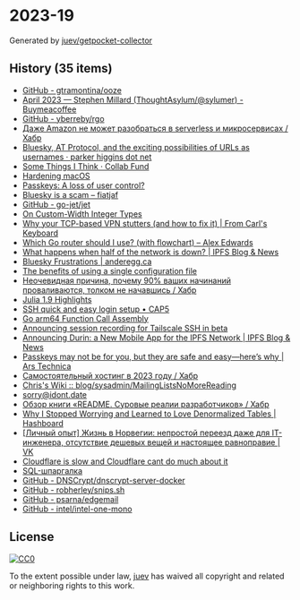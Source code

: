 # 2023-19

Generated by [juev/getpocket-collector](https://github.com/juev/getpocket-collector)

## History (35 items)

- [GitHub - gtramontina/ooze](https://github.com/gtramontina/ooze)
- [April 2023 — Stephen Millard (ThoughtAsylum/@sylumer) - Buymeacoffee](https://www.buymeacoffee.com/sylumer/april-2023-1758392)
- [GitHub - yberreby/rgo](https://github.com/yberreby/rgo)
- [Даже Amazon не может разобраться в serverless и микросервисах / Хабр](https://habr.com/ru/articles/733786/)
- [Bluesky, AT Protocol, and the exciting possibilities of URLs as usernames · parker higgins dot net](https://parkerhiggins.net/2023/05/bluesky-atproto-url-usernames/)
- [Some Things I Think · Collab Fund](https://collabfund.com/blog/thoughts/)
- [Hardening macOS](https://www.bejarano.io/hardening-macos/)
- [Passkeys: A loss of user control?](https://lapcatsoftware.com/articles/2023/5/1.html)
- [Bluesky is a scam – fiatjaf](https://fiatjaf.com/ab1127fb.html)
- [GitHub - go-jet/jet](https://github.com/go-jet/jet)
- [On Custom-Width Integer Types](https://alic.dev/blog/custom-bitwidth)
- [Why your TCP-based VPN stutters (and how to fix it) | From Carl's Keyboard](https://blog.carldong.me/2023/05/03/why-do-vpns.html)
- [Which Go router should I use? (with flowchart) – Alex Edwards](https://www.alexedwards.net/blog/which-go-router-should-i-use)
- [What happens when half of the network is down? | IPFS Blog & News](https://blog.ipfs.tech/2023-ipfs-unresponsive-nodes/)
- [Bluesky Frustrations | anderegg.ca](https://anderegg.ca/2023/05/09/bluesky-frustrations)
- [The benefits of using a single configuration file](https://arslan.io/2023/05/10/the-benefits-of-using-a-single-init-lua-vimrc-file/)
- [Неочевидная причина, почему 90% ваших начинаний проваливаются, толком не начавшись / Хабр](https://habr.com/ru/articles/733792/)
- [Julia 1.9 Highlights](https://julialang.org/blog/2023/04/julia-1.9-highlights/)
- [SSH quick and easy login setup • CAP5](https://cap5.nl/ssh-quick-and-easy-login-setup/)
- [Go arm64 Function Call Assembly](https://blog.felixge.de/go-arm64-function-call-assembly/)
- [Announcing session recording for Tailscale SSH in beta](https://tailscale.com/blog/session-recording-beta)
- [Announcing Durin: a New Mobile App for the IPFS Network | IPFS Blog & News](https://blog.ipfs.tech/announcing-durin/)
- [Passkeys may not be for you, but they are safe and easy—here’s why | Ars Technica](https://arstechnica.com/information-technology/2023/05/passkeys-may-not-be-for-you-but-they-are-safe-and-easy-heres-why/)
- [Самостоятельный хостинг в 2023 году / Хабр](https://habr.com/ru/companies/sportmaster_lab/articles/734724/)
- [Chris's Wiki :: blog/sysadmin/MailingListsNoMoreReading](https://utcc.utoronto.ca/~cks/space/blog/sysadmin/MailingListsNoMoreReading)
- [sorry@idont.date](https://sorry.idont.date)
- [Обзор книги «README. Суровые реалии разработчиков» / Хабр](https://habr.com/ru/companies/piter/articles/734676/)
- [Why I Stopped Worrying and Learned to Love Denormalized Tables | Hashboard](https://hashboard.com/blog/why-i-stopped-worrying-and-learned-to-love-denormalized-tables)
- [[Личный опыт] Жизнь в Норвегии: непростой переезд даже для IT-инженера, отсутствие дешевых вещей и настоящее равноправие | VK](https://m.vk.com/@habr-lichnyi-opyt-zhizn-v-norvegii-neprostoi-pereezd-dazhe-dlya-i)
- [Cloudflare is slow and Cloudflare cant do much about it](https://hiranyey.dev/posts/cloudflare/)
- [SQL-шпаргалка](https://antonz.ru/sql-cheatsheet/)
- [GitHub - DNSCrypt/dnscrypt-server-docker](https://github.com/DNSCrypt/dnscrypt-server-docker)
- [GitHub - robherley/snips.sh](https://github.com/robherley/snips.sh)
- [GitHub - psarna/edgemail](https://github.com/psarna/edgemail)
- [GitHub - intel/intel-one-mono](https://github.com/intel/intel-one-mono)

## License

[![CC0](https://mirrors.creativecommons.org/presskit/buttons/88x31/svg/cc-zero.svg)](https://creativecommons.org/publicdomain/zero/1.0/)

To the extent possible under law, [juev](https://github.com/juev) has waived all copyright and related or neighboring rights to this work.
